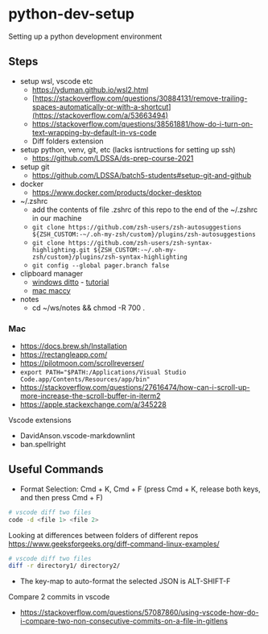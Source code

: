 # python-dev-setup

Setting up a python development environment

## Steps

* setup wsl, vscode etc
    * https://yduman.github.io/wsl2.html
    * [https://stackoverflow.com/questions/30884131/remove-trailing-spaces-automatically-or-with-a-shortcut](https://stackoverflow.com/a/53663494)
    * https://stackoverflow.com/questions/38561881/how-do-i-turn-on-text-wrapping-by-default-in-vs-code
    * Diff folders extension
* setup python, venv, git, etc (lacks isntructions for setting up ssh)
    * https://github.com/LDSSA/ds-prep-course-2021
* setup git 
    * https://github.com/LDSSA/batch5-students#setup-git-and-github
* docker
    * https://www.docker.com/products/docker-desktop
* ~/.zshrc
    * add the contents of file .zshrc of this repo to the end of the ~/.zshrc in our machine
    * `git clone https://github.com/zsh-users/zsh-autosuggestions ${ZSH_CUSTOM:-~/.oh-my-zsh/custom}/plugins/zsh-autosuggestions`
    * `git clone https://github.com/zsh-users/zsh-syntax-highlighting.git ${ZSH_CUSTOM:-~/.oh-my-zsh/custom}/plugins/zsh-syntax-highlighting`
    * `git config --global pager.branch false`
* clipboard manager
    * [windows ditto](https://ditto-cp.sourceforge.io/) - [tutorial](https://www.youtube.com/watch?v=bBvKvJfWw2c)
    * [mac maccy](https://maccy.app/)
* notes
   * cd ~/ws/notes && chmod -R 700 .

### Mac

* https://docs.brew.sh/Installation
* https://rectangleapp.com/
* https://pilotmoon.com/scrollreverser/
* `export PATH="$PATH:/Applications/Visual Studio Code.app/Contents/Resources/app/bin"`
* https://stackoverflow.com/questions/27616474/how-can-i-scroll-up-more-increase-the-scroll-buffer-in-iterm2
* https://apple.stackexchange.com/a/345228

Vscode extensions

* DavidAnson.vscode-markdownlint
* ban.spellright

## Useful Commands

* Format Selection: Cmd + K, Cmd + F (press Cmd + K, release both keys, and then press Cmd + F)

```bash
# vscode diff two files
code -d <file 1> <file 2>
```

Looking at differences between folders of different repos <https://www.geeksforgeeks.org/diff-command-linux-examples/>

```bash
# vscode diff two files
diff -r directory1/ directory2/
```

* The key-map to auto-format the selected JSON is ALT-SHIFT-F

Compare 2 commits in vscode

* https://stackoverflow.com/questions/57087860/using-vscode-how-do-i-compare-two-non-consecutive-commits-on-a-file-in-gitlens
